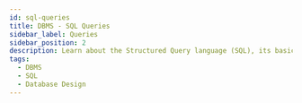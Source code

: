 ```yaml
---
id: sql-queries
title: DBMS - SQL Queries
sidebar_label: Queries
sidebar_position: 2
description: Learn about the Structured Query language (SQL), its basic concepts, data types, operators, and commands that form the foundation of database manipulation.
tags:
  - DBMS
  - SQL
  - Database Design
---
```

